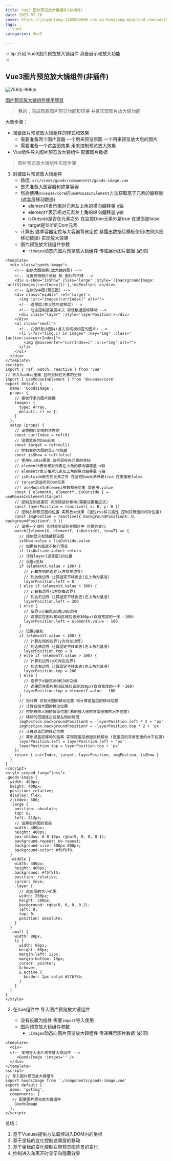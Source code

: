 ```yaml
---
title: Vue3 图片预览放大镜组件(非插件)
date: 2021-07-26
cover: https://jinyanlong-1305883696.cos.ap-hongkong.myqcloud.com/wallhaven-6o51k6.jpg
tags:
 - Vue3
categories: Vue3

---
```


::: tip 介绍
Vue3图片预览放大镜组件 具备展示和放大功能<br>
:::

<!-- more -->

## Vue3图片预览放大镜组件(非插件)

![7563j-866jh](https://jinyanlong-1305883696.cos.ap-hongkong.myqcloud.com/dzDwfGm4CykQFHK.gif)

[图片预览放大镜组件使用项目](https://gitee.com/liu_kaili/Vue_little_rabbit_fresh)

> 目的：完成商品图片预览功能和切换 并且实现图片放大镜功能

大致步骤：

- 准备图片预览放大镜组件的样式和效果
  - 需要准备两个图片容器 一个用来预览原图 一个用来预览放大后的图片
  - 需要准备一个遮盖图效果 用来控制预览放大效果
- Vue组件导入图片预览放大镜组件 配置图片数据

> 图片预览放大镜组件实现步骤

1. 封装图片预览放大镜组件
   * 路径: `src/views/goods/components/goods-image.vue`
   * 首先准备大图容器和遮罩容器
   * 然后使用`@vueuse/core`的`useMouseInElement`方法获取基于元素的偏移量(遮盖层移动数据)
     * elementX表示相对元素左上角的横向偏移量 x轴
     * elementY表示相对元素左上角的纵向偏移量 y轴
     * isOutside是否在元素之外 在监控Dom元素外是true 在里面是false
     * target是监听的Dom元素
   * 计算出 遮罩容器定位与大容器背景定位  暴露出数据给模板使用(右侧大图移动数据) 实现放大效果
   * 图片预览放大镜组件参数
     * `:images`动态向图片预览放大镜组件 传递展示图片数据 (必须)

```vue
<template>
  <div class="goods-image">
    <!-- 右侧大图效果(放大镜的图) -->
    <!-- 设置右侧图片地址 和 图片的平移 -->
    <div v-show="isShow" class="large" :style='[{backgroundImage: `url(${images[currIndex]})`},imgPostion]'></div>
    <!-- 左侧的中图(预览图) -->
    <div class="middle" ref='target'>
      <img :src="images[currIndex]" alt="">
      <!-- 遮罩层(放大镜的遮罩层) -->
      <!-- 动态控制遮罩层样式 实现根据鼠标移动 -->
      <div class="layer" :style='layerPosition'></div>
    </div>
    <ul class="small">
      <!-- 右侧5张小图片(点击后切换相应的图片) -->
      <li v-for="(img,i) in images" :key="img" :class="{active:i===currIndex}">
        <img @mouseenter="currIndex=i" :src="img" alt="">
      </li>
    </ul>
  </div>
</template>
<script>
import { ref, watch, reactive } from 'vue'
// 导入VueUse里面 监听鼠标在元素的坐标
import { useMouseInElement } from '@vueuse/core'
export default {
  name: 'GoodsImage',
  props: {
    // 接收传来的图片数据
    images: {
      type: Array,
      default: () => []
    }
  },
  setup (props) {
    // 设置图片切换的状态位
    const currIndex = ref(0)
    // 设置监听的Dom元素
    const target = ref(null)
    // 控制右侧大图的显示与隐藏
    const isShow = ref(false)
    // 使用VueUse里面 监听鼠标在元素的坐标
    // elementX表示相对元素左上角的横向偏移量 x轴
    // elementY表示相对元素左上角的纵向偏移量 y轴
    // isOutside是否在元素之外 在监控Dom元素外是true 在里面是false
    // target是监听的Dom元素
    //! useMouseInElement参数都是对象 需要用.value
    const { elementX, elementY, isOutside } = useMouseInElement(target)
    // 控制左侧遮罩层 实现随鼠标移动(需要设置相应式)
    const layerPosition = reactive({ x: 0, y: 0 })
    // 控制右侧预览图的位置 实现放大效果 (通过css样式属性 控制背景图的相对位置)
    const imgPostion = reactive({ backgroundPositionX: 0, backgroundPositionY: 0 })
    // 设置一个监听 实时监听鼠标在图片中 位置的变化
    watch([elementX, elementY, isOutside], (newT) => {
      // 控制显示和隐藏预览图
      isShow.value = !isOutside.value
      // 如果在外面就不执行预览
      if (isOutside.value) return
      // 计算layer(遮罩层)的位置
      // 设置x坐标
      if (elementX.value < 100) {
        // 计算左侧的边界(x方向左边界)
        // 到达做边界 让其固定不移出去(左上角为基准)
        layerPosition.left = 0
      } else if (elementX.value > 300) {
        // 计算右边界(x方向右边界)
        // 到达右边界 让其固定不移出去(左上角为基准)
        layerPosition.left = 200
      } else {
        // 临界于x轴的100和300之间
        // 遮罩层在图片移动区域应该是300px(自身宽度的一半 -100)
        layerPosition.left = elementX.value - 100
      }
      // 设置y坐标
      if (elementY.value < 100) {
        // 计算左侧的边界(y方向左边界)
        // 到达做边界 让其固定不移出去(左上角为基准)
        layerPosition.top = 0
      } else if (elementY.value > 300) {
        // 计算右边界(y方向右边界)
        // 到达右边界 让其固定不移出去(左上角为基准)
        layerPosition.top = 200
      } else {
        // 临界于x轴的100和300之间
        // 遮罩层在图片移动区域应该是300px(自身宽度的一半 -100)
        layerPosition.top = elementY.value - 100
      }
      // 先计算 右侧大图的移动位置 再计算遮盖层的移动位置
      // 计算右侧大图的移动位置
      // 控制右侧大图的背景位置(右侧放大图的背景图像的水平位置)
      // 移动的范围是之前是左侧的两倍
      imgPostion.backgroundPositionX = -layerPosition.left * 2 + 'px'
      imgPostion.backgroundPositionY = -layerPosition.top * 2 + 'px'
      // 计算遮盖层的移动位置
      // 算出遮盖层移动的距离 实现遮盖层根据鼠标移动 (遮盖层的背景图像的水平位置)
      layerPosition.left = layerPosition.left + 'px'
      layerPosition.top = layerPosition.top + 'px'
    })
    return { currIndex, target, layerPosition, imgPostion, isShow }
  }
}
</script>
<style scoped lang="less">
.goods-image {
  width: 480px;
  height: 400px;
  position: relative;
  display: flex;
  z-index: 500;
  .large {
    position: absolute;
    top: 0;
    left: 412px;
    // 设置右侧图的宽高
    width: 400px;
    height: 400px;
    box-shadow: 0 0 10px rgba(0, 0, 0, 0.1);
    background-repeat: no-repeat;
    background-size: 800px 800px;
    background-color: #f8f8f8;
  }
  .middle {
    width: 400px;
    height: 400px;
    background: #f5f5f5;
    position: relative;
    cursor: move;
    .layer {
      // 遮盖图的大小范围
      width: 200px;
      height: 200px;
      background: rgba(0, 0, 0, 0.2);
      left: 0;
      top: 0;
      position: absolute;
    }
  }
  .small {
    width: 80px;
    li {
      width: 68px;
      height: 68px;
      margin-left: 12px;
      margin-bottom: 15px;
      cursor: pointer;
      &:hover,
      &.active {
        border: 2px solid #27b79b;
      }
    }
  }
}
</style>

```

2. 在Vue组件中 导入图片预览放大镜组件

   * 没有设置为插件 需要`import`导入使用
   * 图片预览放大镜组件参数
     * `:images`动态向图片预览放大镜组件 传递展示图片数据 (必须)

```vue
<template>
  <div>
  <!-- 使用导入图片预览放大镜组件 -->
     <GoodsImage :images='' />
  </div>
</template>
<script>
// 导入图片预览放大镜组件
import GoodsImage from './components/goods-image.vue'
export default {
  name: 'getImg',
  components: {
   // 配置图片预览放大镜组件
    GoodsImage
  },
</script>

```

总结：

1. 基于Vueuse提供方法监控进入DOM内的坐标
2. 基于坐标的变化控制遮罩层的移动
3. 基于坐标的变化控制右侧预览图背景的变化
4. 控制进入和离开时显示和隐藏效果

